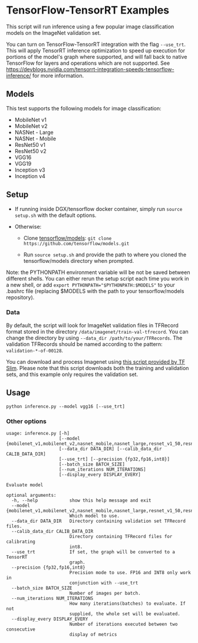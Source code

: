 # TensorFlow-TensorRT Examples

This script will run inference using a few popular image classification models on the ImageNet validation set.

You can turn on TensorFlow-TensorRT integration with the flag `--use_trt`. This will apply TensorRT inference optimization to speed up execution for portions of the model's graph where supported, and will fall back to native TensorFlow for layers and operations which are not supported. See https://devblogs.nvidia.com/tensorrt-integration-speeds-tensorflow-inference/ for more information.

## Models

This test supports the following models for image classification:
* MobileNet v1
* MobileNet v2
* NASNet - Large
* NASNet - Mobile
* ResNet50 v1
* ResNet50 v2
* VGG16
* VGG19
* Inception v3
* Inception v4

## Setup

* If running inside DGX/tensorflow docker container, simply run `source setup.sh` with the default options.

* Otherwise:

  * Clone [tensorflow/models](https://github.com/tensorflow/models): `git clone https://github.com/tensorflow/models.git`

  * Run `source setup.sh` and provide the path to where you cloned the tensorflow/models directory when prompted.

Note: the PYTHONPATH environment variable will be not be saved between different shells. You can either rerun the setup script each time you work in a new shell, or add
`export PYTHONPATH="$PYTHONPATH:$MODELS"` to your .bashrc file (replacing $MODELS with the path to your tensorflow/models repository).

### Data

By default, the script will look for ImageNet validation files in TFRecord format stored in the directory `/data/imagenet/train-val-tfrecord`. You can change the directory by using `--data_dir /path/to/your/TFRecords`. The validation TFRecords should be named according to the pattern: `validation-*-of-00128`.

You can download and process Imagenet using [this script provided by TF Slim](https://github.com/tensorflow/models/blob/master/research/slim/datasets/download_imagenet.sh). Please note that this script downloads both the training and validation sets, and this example only requires the validation set.

## Usage

`python inference.py --model vgg16 [--use_trt]`

### Other options

```
usage: inference.py [-h]
                    [--model {mobilenet_v1,mobilenet_v2,nasnet_mobile,nasnet_large,resnet_v1_50,resnet_v2_50,vgg_16,vgg_19,inception_v3,inception_v4}]
                    [--data_dir DATA_DIR] [--calib_data_dir CALIB_DATA_DIR]
                    [--use_trt] [--precision {fp32,fp16,int8}]
                    [--batch_size BATCH_SIZE]
                    [--num_iterations NUM_ITERATIONS]
                    [--display_every DISPLAY_EVERY]

Evaluate model

optional arguments:
  -h, --help            show this help message and exit
  --model {mobilenet_v1,mobilenet_v2,nasnet_mobile,nasnet_large,resnet_v1_50,resnet_v2_50,vgg_16,vgg_19,inception_v3,inception_v4}
                        Which model to use.
  --data_dir DATA_DIR   Directory containing validation set TFRecord files.
  --calib_data_dir CALIB_DATA_DIR
                        Directory containing TFRecord files for calibrating
                        int8.
  --use_trt             If set, the graph will be converted to a TensorRT
                        graph.
  --precision {fp32,fp16,int8}
                        Precision mode to use. FP16 and INT8 only work in
                        conjunction with --use_trt
  --batch_size BATCH_SIZE
                        Number of images per batch.
  --num_iterations NUM_ITERATIONS
                        How many iterations(batches) to evaluate. If not
                        supplied, the whole set will be evaluated.
  --display_every DISPLAY_EVERY
                        Number of iterations executed between two consecutive
                        display of metrics
```
